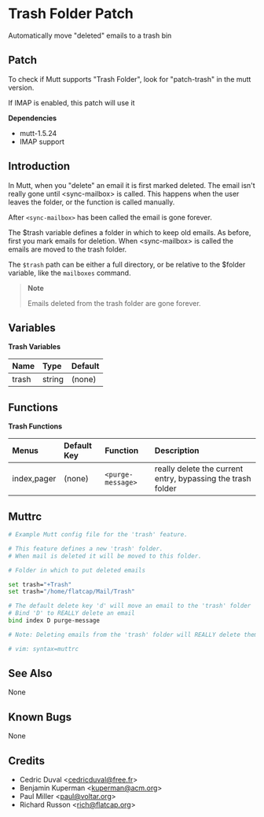 Trash Folder Patch
==================

Automatically move "deleted" emails to a trash bin

Patch
-----

To check if Mutt supports "Trash Folder", look for "patch-trash" in the mutt version.

If IMAP is enabled, this patch will use it

**Dependencies**
-   mutt-1.5.24
-   IMAP support

Introduction
------------

In Mutt, when you "delete" an email it is first marked deleted. The email isn't really gone until \<sync-mailbox\> is called. This happens when the user leaves the folder, or the function is called manually.

After `<sync-mailbox>` has been called the email is gone forever.

The $trash variable defines a folder in which to keep old emails. As before, first you mark emails for deletion. When \<sync-mailbox\> is called the emails are moved to the trash folder.

The `$trash` path can be either a full directory, or be relative to the $folder variable, like the `mailboxes` command.

> **Note**
>
> Emails deleted from the trash folder are gone forever.

Variables
---------

**Trash Variables**

| Name  | Type   | Default |
|:------|:-------|:--------|
| trash | string | (none)  |

Functions
---------

**Trash Functions**

| Menus       | Default Key | Function          | Description                                                 |
|:------------|:------------|:------------------|:------------------------------------------------------------|
| index,pager | (none)      | `<purge-message>` | really delete the current entry, bypassing the trash folder |

Muttrc
------

```bash
# Example Mutt config file for the 'trash' feature.

# This feature defines a new 'trash' folder.
# When mail is deleted it will be moved to this folder.

# Folder in which to put deleted emails

set trash="+Trash"
set trash="/home/flatcap/Mail/Trash"

# The default delete key 'd' will move an email to the 'trash' folder
# Bind 'D' to REALLY delete an email
bind index D purge-message

# Note: Deleting emails from the 'trash' folder will REALLY delete them.

# vim: syntax=muttrc
```

See Also
--------

None

Known Bugs
----------

None

Credits
-------

-   Cedric Duval \<cedricduval@free.fr\>
-   Benjamin Kuperman \<kuperman@acm.org\>
-   Paul Miller \<paul@voltar.org\>
-   Richard Russon \<rich@flatcap.org\>

